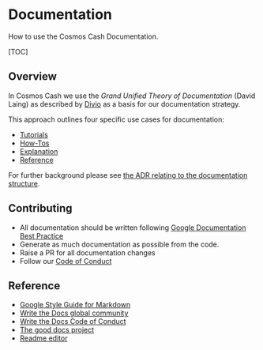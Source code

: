 # Documentation

How to use the Cosmos Cash Documentation.

[TOC]


## Overview

In Cosmos Cash we use the  *Grand Unified Theory of Documentation* (David Laing) as described by [Divio](https://documentation.divio.com/) as a basis for our documentation strategy.

This approach outlines four specific use cases for documentation:

* [Tutorials](./Tutorials/README.md)
* [How-Tos](./How-To/README.md)
* [Explanation](./Explanation/README.md)
* [Reference](./Reference/README.md)

For further background please see [the ADR relating to the documentation structure](./ADR/adr-002-docs-structure.md). 

## Contributing

* All documentation should be written following [Google Documentation Best Practice](https://google.github.io/styleguide/docguide/best_practices.html)
* Generate as much documentation as possible from the code.
* Raise a PR for all documentation changes
* Follow our [Code of Conduct](../CONTRIBUTING.md)

## Reference

- [Google Style Guide for Markdown](https://github.com/google/styleguide/blob/gh-pages/docguide/style.md)
- [Write the Docs global community](https://www.writethedocs.org/)
- [Write the Docs Code of Conduct](https://www.writethedocs.org/code-of-conduct/#the-principles)
- [The good docs project](https://github.com/thegooddocsproject)
- [Readme editor](https://readme.so/editor)
